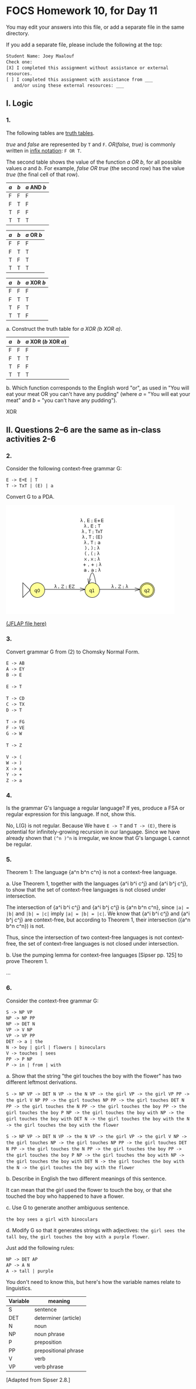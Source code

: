 # FOCS Homework 10, for Day 11

You may edit your answers into this file, or add a separate file in the same directory.

If you add a separate file, please include the following at the top:

```
Student Name: Joey Maalouf
Check one:
[X] I completed this assignment without assistance or external resources.
[ ] I completed this assignment with assistance from ___
   and/or using these external resources: ___
```

## I. Logic

### 1.

The following tables are [truth tables](https://en.wikipedia.org/wiki/Truth_table).

_true_ and _false_ are represented by `T` and `F`. _OR(false, true)_ is commonly written in [infix notation](https://en.wikipedia.org/wiki/Infix_notation): `F OR T`.

The second table shows the value of the function _a OR b_, for all possible values _a_ and _b_. For example, _false OR true_ (the second row) has the value _true_ (the final cell of that row).

_a_ | _b_ | _a_ AND _b_
----|-----|---
 F  |  F  | F
 F  |  T  | F
 T  |  F  | F
 T  |  T  | T

_a_ | _b_ | _a_ OR _b_
----|-----|---
 F  |  F  | F
 F  |  T  | T
 T  |  F  | T
 T  |  T  | T

_a_ | _b_ | _a_ XOR _b_
----|-----|---
 F  |  F  | F
 F  |  T  | T
 T  |  F  | T
 T  |  T  | F

a. Construct the truth table for _a XOR (b XOR a)_.

_a_ | _b_ | _a_ XOR (_b_ XOR _a_)
----|-----|---
 F  |  F  | F
 F  |  T  | T
 T  |  F  | F
 T  |  T  | T

b. Which function corresponds to the English word "or", as used in "You will eat your meat OR you can't have any pudding" (where _a_ = "You will eat your meat" and _b_ = "you can't have any pudding").

XOR

## II. Questions 2–6 are the same as in-class activities 2-6

### 2.

Consider the following context-free grammar G:

```
E -> E+E | T
T -> TxT | (E) | a
```

Convert G to a PDA.

![](2.png)

[(JFLAP file here)](2.jff)

### 3.

Convert grammar G from (2) to Chomsky Normal Form.

```
E -> AB
A -> EY
B -> E

E -> T

T -> CD
C -> TX
D -> T

T -> FG
F -> VE
G -> W

T -> Z

V -> (
W -> )
X -> x
Y -> +
Z -> a
```

### 4.

Is the grammar G's language a regular language? If yes, produce a FSA or regular expression for this language. If not, show this. 

No, L(G) is not regular. Because We have `E -> T` and `T -> (E)`, there is potential for infinitely-growing recursion in our language. Since we have already shown that `(^n )^n` is irregular, we know that G's language L cannot be regular.

### 5.

Theorem 1: The language {a^n b^n c^n} is not a context-free language.

a. Use Theorem 1, together with the languages {a^i b^i c^j} and {a^i b^j c^j}, to show that the set of context-free languages is not closed under intersection.

The intersection of {a^i b^i c^j} and {a^i b^j c^j} is {a^n b^n c^n}, since `|a| = |b|` and `|b| = |c|` imply `|a| = |b| = |c|`. We know that {a^i b^i c^j} and {a^i b^j c^j} are context-free, but according to Theorem 1, their intersection ({a^n b^n c^n}) is not.

Thus, since the intersection of two context-free languages is not context-free, the set of context-free languages is not closed under intersection.

b. Use the pumping lemma for context-free languages [Sipser pp. 125] to prove Theorem 1.

...

### 6.

Consider the context-free grammar G:

```
S -> NP VP
NP -> NP PP
NP -> DET N
VP -> V NP
VP -> VP PP
DET -> a | the
N -> boy | girl | flowers | binoculars
V -> touches | sees
PP -> P NP
P -> in | from | with
```

a. Show that the string "the girl touches the boy with the flower" has two
different leftmost derivations.

`S -> NP VP -> DET N VP -> the N VP -> the girl VP -> the girl VP PP -> the girl V NP PP -> the girl touches NP PP -> the girl touches DET N PP -> the girl touches the N PP -> the girl touches the boy PP -> the girl touches the boy P NP -> the girl touches the boy with NP -> the girl touches the boy with DET N -> the girl touches the boy with the N -> the girl touches the boy with the flower`

`S -> NP VP -> DET N VP -> the N VP -> the girl VP -> the girl V NP -> the girl touches NP -> the girl touches NP PP -> the girl touches DET N PP -> the girl touches the N PP -> the girl touches the boy PP -> the girl touches the boy P NP -> the girl touches the boy with NP -> the girl touches the boy with DET N -> the girl touches the boy with the N -> the girl touches the boy with the flower`

b. Describe in English the two different meanings of this sentence.

It can mean that the girl used the flower to touch the boy, or that she touched the boy who happened to have a flower.

c. Use G to generate another ambiguous sentence.

`the boy sees a girl with binoculars`

d. Modify G so that it generates strings with adjectives: `the girl sees the tall boy`, `the girl touches the boy with a purple flower`.

Just add the following rules:

```
NP -> DET AP
AP -> A N
A -> tall | purple
```

You don't need to know this, but here's how the variable names relate to linguistics.

Variable | meaning
---|---
S | sentence
DET | determiner (article)
N | noun
NP | noun phrase
P | preposition
PP | prepositional phrase
V | verb
VP | verb phrase

[Adapted from Sipser 2.8.]

